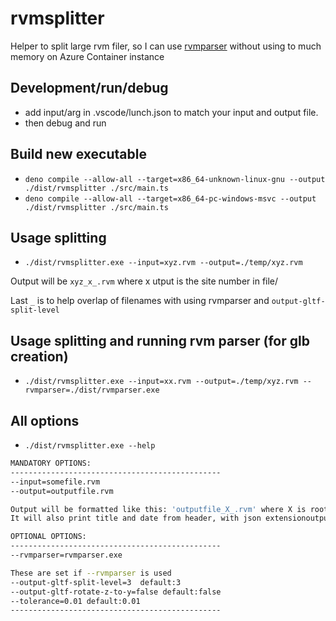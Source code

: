 # rvmsplitter

Helper to split large rvm filer, so I can use [rvmparser](https://github.com/cdyk/rvmparser) without using to much memory on Azure Container instance


## Development/run/debug
* add input/arg in .vscode/lunch.json to match your input and output file.
* then debug and run

## Build new executable
* `deno compile --allow-all --target=x86_64-unknown-linux-gnu --output ./dist/rvmsplitter ./src/main.ts`
* `deno compile --allow-all --target=x86_64-pc-windows-msvc --output ./dist/rvmsplitter ./src/main.ts`


## Usage splitting
* `./dist/rvmsplitter.exe --input=xyz.rvm --output=./temp/xyz.rvm`

Output will be `xyz_x_.rvm` where x utput is the site number in file/

Last `_` is to help overlap of filenames with using rvmparser and `output-gltf-split-level`


## Usage splitting and running rvm parser (for glb creation)
* `./dist/rvmsplitter.exe --input=xx.rvm --output=./temp/xyz.rvm --rvmparser=./dist/rvmparser.exe`



## All options

* `./dist/rvmsplitter.exe --help`

```bash
MANDATORY OPTIONS:
-----------------------------------------------
--input=somefile.rvm
--output=outputfile.rvm

Output will be formatted like this: 'outputfile_X_.rvm' where X is root number
It will also print title and date from header, with json extensionoutputfile.json

OPTIONAL OPTIONS:
-----------------------------------------------
--rvmparser=rvmparser.exe

These are set if --rvmparser is used
--output-gltf-split-level=3  default:3
--output-gltf-rotate-z-to-y=false default:false
--tolerance=0.01 default:0.01
-----------------------------------------------
```

